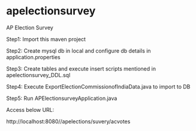 # apelectionsurvey
AP Election Survey

Step1: Import this maven project

Step2: Create mysql db in local and configure db details in application.properties

Step3: Create tables and execute insert scripts mentioned in apelectionsurvey_DDL.sql

Step4: Execute ExportElectionCommissionofIndiaData.java to import to DB

Step5: Run APElectionsurveyApplication.java

Access below URL:

http://localhost:8080//apelections/suvery/acvotes
